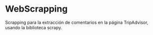# WebScrapping
Scrapping para la extracción de comentarios en la página TripAdvisor, usando la biblioteca scrapy.
